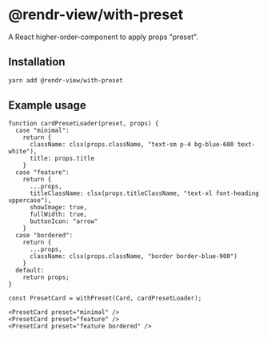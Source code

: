 # @rendr-view/with-preset

A React higher-order-component to apply props "preset".

## Installation

```sh
yarn add @rendr-view/with-preset
```

## Example usage

```tsx
function cardPresetLoader(preset, props) {
  case "minimal":
    return {
      className: clsx(props.className, "text-sm p-4 bg-blue-600 text-white"),
      title: props.title
    }
  case "feature":
    return {
      ...props,
      titleClassName: clsx(props.titleClassName, "text-xl font-heading uppercase"),
      showImage: true,
      fullWidth: true,
      buttonIcon: "arrow"
    }
  case "bordered":
    return {
      ...props,
      className: clsx(props.className, "border border-blue-900")
    }
  default:
    return props;
}

const PresetCard = withPreset(Card, cardPresetLoader);

<PresetCard preset="minimal" />
<PresetCard preset="feature" />
<PresetCard preset="feature bordered" />
```
